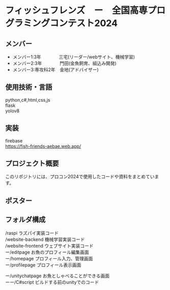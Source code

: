 # フィッシュフレンズ　ー　全国高専プログラミングコンテスト2024

## メンバー
- メンバー1:3年　　　　三宅(リーダー/webサイト、機械学習)
- メンバー2:3年　　　　門田(金魚飼育、組込み開発)
- メンバー3:専攻科2年　金地(アドバイザー)

## 使用技術・言語
python,c#,html,css,js  
flask  
yolov8

## 実装
firebase  
https://fish-friends-aebae.web.app/



## プロジェクト概要
このリポジトリには、プロコン2024で使用したコードや資料をまとめています。

## ポスター


## フォルダ構成
/raspi ラズパイ実装コード  
/website-backend 機械学習実装コード  
/website-frontend ウェブサイト実装コード   
ー/editpage お魚のプロフィール編集画面  
ー/homepage プロフィール入力、管理画面  
ー/profilepage プロフィール表示画面   
  
ー/unitychatpage お魚としゃべることができる画面  
ーー/C#script ビルドする前のunityでのコード


